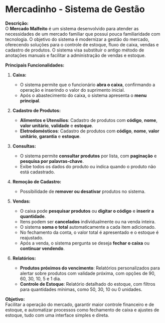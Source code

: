# Mercadinho - Sistema de Gestão

**Descrição:**  
O **Mercado Malfeito** é um sistema desenvolvido para atender as necessidades de um mercado familiar que possui pouca familiaridade com tecnologia. O objetivo do sistema é modernizar a gestão do mercado, oferecendo soluções para o controle de estoque, fluxo de caixa, vendas e cadastro de produtos. O sistema visa substituir o antigo método de anotações manuais e facilitar a administração de vendas e estoque.

**Principais Funcionalidades:**

1. **Caixa:**
   - O sistema permite que o funcionário **abra o caixa**, confirmando a operação e inserindo o valor do suprimento inicial.
   - Após o abastecimento do caixa, o sistema apresenta o **menu principal**.

2. **Cadastro de Produtos:**
   - **Alimentos e Utensílios**: Cadastro de produtos com **código**, **nome**, **valor unitário**, **validade** e **estoque**.
   - **Eletrodomésticos**: Cadastro de produtos com **código**, **nome**, **valor unitário**, **garantia** e **estoque**.

3. **Consultas:**
   - O sistema permite **consultar produtos** por lista, com **paginação** e **pesquisa por palavras-chave**.
   - Exibe todos os dados do produto ou indica quando o produto não está cadastrado.

4. **Remoção de Cadastro:**
   - Possibilidade de **remover ou desativar** produtos no sistema.

5. **Vendas:**
   - O caixa pode **pesquisar produtos** ou **digitar o código** e **inserir a quantidade**.
   - Itens podem ser **cancelados** individualmente ou na venda inteira.
   - O sistema **soma o total** automaticamente a cada item adicionado.
   - No fechamento da conta, o valor total é apresentado e o estoque é reajustado.
   - Após a venda, o sistema pergunta se deseja **fechar o caixa** ou **continuar vendendo**.

6. **Relatórios:**
   - **Produtos próximos do vencimento**: Relatórios personalizados para alertar sobre produtos com validade próxima, com opções de 90, 60, 30, 10, 5 e 1 dia.
   - **Controle de Estoque**: Relatório detalhado do estoque, com filtros para quantidades mínimas, como 50, 30, 10 ou 0 unidades.

**Objetivo:**  
Facilitar a operação do mercado, garantir maior controle financeiro e de estoque, e automatizar processos como fechamento de caixa e ajustes de estoque, tudo com uma interface simples e direta.
